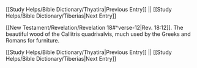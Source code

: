 [[Study Helps/Bible Dictionary/Thyatira|Previous Entry]]  ||  [[Study Helps/Bible Dictionary/Tiberias|Next Entry]]

 [[New Testament/Revelation/Revelation 18#^verse-12|Rev. 18:12]]. The beautiful wood of the Callitris quadrivalvis, much used by the Greeks and Romans for furniture.

[[Study Helps/Bible Dictionary/Thyatira|Previous Entry]]  ||  [[Study Helps/Bible Dictionary/Tiberias|Next Entry]]